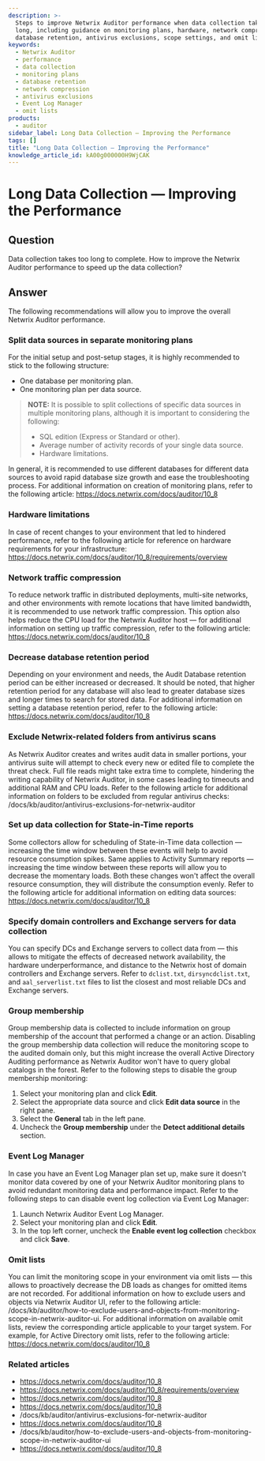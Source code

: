 ```yaml
---
description: >-
  Steps to improve Netwrix Auditor performance when data collection takes too
  long, including guidance on monitoring plans, hardware, network compression,
  database retention, antivirus exclusions, scope settings, and omit lists.
keywords:
  - Netwrix Auditor
  - performance
  - data collection
  - monitoring plans
  - database retention
  - network compression
  - antivirus exclusions
  - Event Log Manager
  - omit lists
products:
  - auditor
sidebar_label: Long Data Collection — Improving the Performance
tags: []
title: "Long Data Collection — Improving the Performance"
knowledge_article_id: kA00g000000H9WjCAK
---
```


# Long Data Collection — Improving the Performance

## Question

Data collection takes too long to complete. How to improve the Netwrix Auditor performance to speed up the data collection?

## Answer

The following recommendations will allow you to improve the overall Netwrix Auditor performance.

### Split data sources in separate monitoring plans

For the initial setup and post-setup stages, it is highly recommended to stick to the following structure:

- One database per monitoring plan.
- One monitoring plan per data source.

> **NOTE:** It is possible to split collections of specific data sources in multiple monitoring plans, although it is important to considering the following:
>
> - SQL edition (Express or Standard or other).
> - Average number of activity records of your single data source.
> - Hardware limitations.

In general, it is recommended to use different databases for different data sources to avoid rapid database size growth and ease the troubleshooting process. For additional information on creation of monitoring plans, refer to the following article: https://docs.netwrix.com/docs/auditor/10_8

### Hardware limitations

In case of recent changes to your environment that led to hindered performance, refer to the following article for reference on hardware requirements for your infrastructure: https://docs.netwrix.com/docs/auditor/10_8/requirements/overview

### Network traffic compression

To reduce network traffic in distributed deployments, multi-site networks, and other environments with remote locations that have limited bandwidth, it is recommended to use network traffic compression. This option also helps reduce the CPU load for the Netwrix Auditor host — for additional information on setting up traffic compression, refer to the following article: https://docs.netwrix.com/docs/auditor/10_8

### Decrease database retention period

Depending on your environment and needs, the Audit Database retention period can be either increased or decreased. It should be noted, that higher retention period for any database will also lead to greater database sizes and longer times to search for stored data. For additional information on setting a database retention period, refer to the following article: https://docs.netwrix.com/docs/auditor/10_8

### Exclude Netwrix-related folders from antivirus scans

As Netwrix Auditor creates and writes audit data in smaller portions, your antivirus suite will attempt to check every new or edited file to complete the threat check. Full file reads might take extra time to complete, hindering the writing capability of Netwrix Auditor, in some cases leading to timeouts and additional RAM and CPU loads. Refer to the following article for additional information on folders to be excluded from regular antivirus checks: /docs/kb/auditor/antivirus-exclusions-for-netwrix-auditor

### Set up data collection for State-in-Time reports

Some collectors allow for scheduling of State-in-Time data collection — increasing the time window between these events will help to avoid resource consumption spikes. Same applies to Activity Summary reports — increasing the time window between these reports will allow you to decrease the momentary loads. Both these changes won't affect the overall resource consumption, they will distribute the consumption evenly. Refer to the following article for additional information on editing data sources: https://docs.netwrix.com/docs/auditor/10_8

### Specify domain controllers and Exchange servers for data collection

You can specify DCs and Exchange servers to collect data from — this allows to mitigate the effects of decreased network availability, the hardware underperformance, and distance to the Netwrix host of domain controllers and Exchange servers. Refer to `dclist.txt`, `dirsyncdclist.txt`, and `aal_serverlist.txt` files to list the closest and most reliable DCs and Exchange servers.

### Group membership

Group membership data is collected to include information on group membership of the account that performed a change or an action. Disabling the group membership data collection will reduce the monitoring scope to the audited domain only, but this might increase the overall Active Directory Auditing performance as Netwrix Auditor won't have to query global catalogs in the forest. Refer to the following steps to disable the group membership monitoring:

1. Select your monitoring plan and click **Edit**.
2. Select the appropriate data source and click **Edit data source** in the right pane.
3. Select the **General** tab in the left pane.
4. Uncheck the **Group membership** under the **Detect additional details** section.

### Event Log Manager

In case you have an Event Log Manager plan set up, make sure it doesn't monitor data covered by one of your Netwrix Auditor monitoring plans to avoid redundant monitoring data and performance impact. Refer to the following steps to can disable event log collection via Event Log Manager:

1. Launch Netwrix Auditor Event Log Manager.
2. Select your monitoring plan and click **Edit**.
3. In the top left corner, uncheck the **Enable event log collection** checkbox and click **Save**.

### Omit lists

You can limit the monitoring scope in your environment via omit lists — this allows to proactively decrease the DB loads as changes for omitted items are not recorded. For additional information on how to exclude users and objects via Netwrix Auditor UI, refer to the following article: /docs/kb/auditor/how-to-exclude-users-and-objects-from-monitoring-scope-in-netwrix-auditor-ui. For additional information on available omit lists, review the corresponding article applicable to your target system. For example, for Active Directory omit lists, refer to the following article: https://docs.netwrix.com/docs/auditor/10_8

### Related articles

- https://docs.netwrix.com/docs/auditor/10_8
- https://docs.netwrix.com/docs/auditor/10_8/requirements/overview
- https://docs.netwrix.com/docs/auditor/10_8
- https://docs.netwrix.com/docs/auditor/10_8
- /docs/kb/auditor/antivirus-exclusions-for-netwrix-auditor
- https://docs.netwrix.com/docs/auditor/10_8
- /docs/kb/auditor/how-to-exclude-users-and-objects-from-monitoring-scope-in-netwrix-auditor-ui
- https://docs.netwrix.com/docs/auditor/10_8
